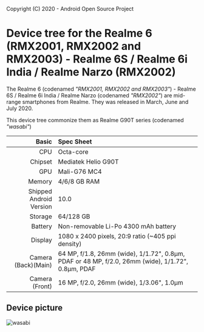 Copyright (C) 2020 - Android Open Source Project

Device tree for the Realme 6 (RMX2001, RMX2002 and RMX2003) - Realme 6S / Realme 6i India / Realme Narzo (RMX2002)
=================================================

The Realme 6 (codenamed _"RMX2001, RMX2002 and RMX2003"_) - Realme 6S / Realme 6i India / Realme Narzo (codenamed _"RMX2002"_) are mid-range smartphones from Realme.
They was released in March, June and July 2020.

This device tree commonize them as Realme G90T series (codenamed _"wasabi"_)

| Basic                   | Spec Sheet                                                                                                                     |
| -----------------------:|:------------------------------------------------------------------------------------------------------------------------------ |
| CPU                     | Octa-core                                                                                                                      |
| Chipset                 | Mediatek Helio G90T                                                                                                            |
| GPU                     | Mali-G76 MC4                                                                                                                   |
| Memory                  | 4/6/8 GB RAM                                                                                                                   |
| Shipped Android Version | 10.0                                                                                                                           |
| Storage                 | 64/128 GB                                                                                                                      |
| Battery                 | Non-removable Li-Po 4300 mAh battery                                                                                           |
| Display                 | 1080 x 2400 pixels, 20:9 ratio (~405 ppi density)                                                                              |
| Camera (Back)(Main)     | 64 MP, f/1.8, 26mm (wide), 1/1.72", 0.8µm, PDAF or 48 MP, f/2.0, 26mm (wide), 1/1.72", 0.8µm, PDAF                                                                                |
| Camera (Front)          | 16 MP, f/2.0, 26mm (wide), 1/3.06", 1.0µm                                                                                      |

## Device picture
![wasabi](https://cdn-files.kimovil.com/default/0004/34/thumb_333349_default_big.jpeg)

